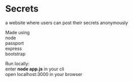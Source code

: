 # Secrets
a website where users can post their secrets anonymously

Made using <br>
node<br>
passport<br>
express<br>
bootstrap<br>

Run locally:<br>
enter <b>node app.js</b> in your cli <br>
open localhost:3000 in your browser
